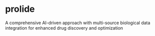# prolide
A comprehensive AI-driven approach with multi-source biological data integration for enhanced drug discovery and optimization
